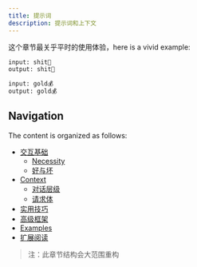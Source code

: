 ```yaml
---
title: 提示词
description: 提示词和上下文
---
```


这个章节最关乎平时的使用体验，here is a vivid example:

```bash
input: shit💩
output: shit💩

input: gold💰
output: gold💰
```

## Navigation

The content is organized as follows:
- [交互基础](/prompts/interaction-basics)
  - [Necessity](/prompts/interaction-basics/basics)
  - [好与坏](/prompts/interaction-basics/good-vs-bad)
- [Context](/prompts/context)
  - [对话层级](/prompts/context/dialogue-levels)
  - [请求体](/prompts/context/request-body)
- [实用技巧](/prompts/practical-tips)
- [高级框架](/prompts/advanced-frameworks)
- [Examples](/prompts/examples)
- [扩展阅读](/prompts/extended-reading)

> 注：此章节结构会大范围重构
